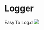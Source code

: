 # Logger
Easy To Log.d
[![](https://jitpack.io/v/KishanMevada/Logger.svg)](https://jitpack.io/#KishanMevada/Logger)
